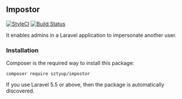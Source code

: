 ## Impostor

[![StyleCI](https://styleci.io/repos/125574547/shield?branch=master)](https://styleci.io/repos/125574547)
[![Build Status](https://travis-ci.org/sztyup/impostor.svg?branch=master)](https://travis-ci.org/sztyup/impostor)

It enables admins in a Laravel application to impersonate another user.

### Installation

Composer is the required way to install this package: 

    composer require sztyup/impostor
    
If you use Laravel 5.5 or above, then the package is automatically discovered.
